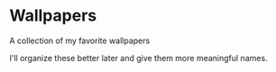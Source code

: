# Wallpapers
A collection of my favorite wallpapers

I'll organize these better later and give them more meaningful names.
